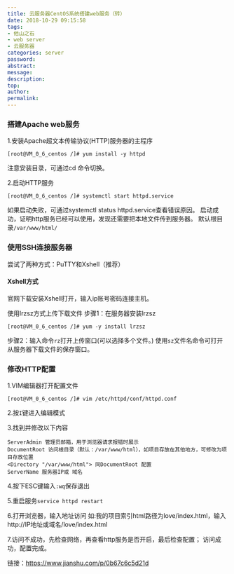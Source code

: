 ```yaml
---
title: 云服务器CentOS系统搭建web服务（转）
date: 2018-10-29 09:15:58
tags:
- 他山之石
- web server
- 云服务器
categories: server
password:
abstract:
message:
description:
top:
author:
permalink:
---
```


### 搭建Apache web服务

1.安装Apache超文本传输协议(HTTP)服务器的主程序
```
[root@VM_0_6_centos /]# yum install -y httpd
```
注意安装目录，可通过cd 命令切换。

2.启动HTTP服务
```
[root@VM_0_6_centos /]# systemctl start httpd.service 
```
如果启动失败，可通过systemctl status httpd.service查看错误原因。
启动成功，证明http服务已经可以使用，发现还需要把本地文件传到服务器。
默认根目录`/var/www/html/`

### 使用SSH连接服务器

尝试了两种方式：PuTTY和Xshell（推荐）
#### Xshell方式
官网下载安装Xshell打开，输入ip账号密码连接主机。

使用lrzsz方式上传下载文件
步骤1：在服务器安装lrzsz
```
[root@VM_0_6_centos /]# yum -y install lrzsz
```
步骤2：输入命令`rz`打开上传窗口(可以选择多个文件。)
使用`sz`文件名命令可打开从服务器下载文件的保存窗口。

### 修改HTTP配置
1.VIM编辑器打开配置文件
```
[root@VM_0_6_centos /]# vim /etc/httpd/conf/httpd.conf
```
2.按`I`键进入编辑模式

3.找到并修改以下内容
```
ServerAdmin 管理员邮箱，用于浏览器请求报错时展示
DocumentRoot 访问根目录（默认：/var/www/html），如项目存放在其他地方，可修改为项目存放位置
<Directory "/var/www/html"> 同DocumentRoot 配置
ServerName 服务器IP或 域名 
```
4.按下ESC键输入`:wq`保存退出

5.重启服务`service httpd restart`

6.打开浏览器，输入地址访问
如:我的项目索引html路径为love/index.html，输入
http://IP地址或域名/love/index.html

7.访问不成功，先检查网络，再查看http服务是否开启，最后检查配置；
访问成功，配置完成。

链接：https://www.jianshu.com/p/0b67c6c5d21d
